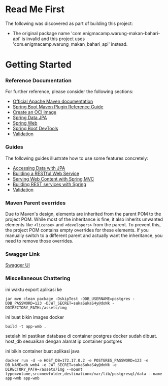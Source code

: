 # Read Me First
The following was discovered as part of building this project:

* The original package name 'com.enigmacamp.warung-makan-bahari-api' is invalid and this project uses 'com.enigmacamp.warung_makan_bahari_api' instead.

# Getting Started

### Reference Documentation
For further reference, please consider the following sections:

* [Official Apache Maven documentation](https://maven.apache.org/guides/index.html)
* [Spring Boot Maven Plugin Reference Guide](https://docs.spring.io/spring-boot/3.3.3/maven-plugin)
* [Create an OCI image](https://docs.spring.io/spring-boot/3.3.3/maven-plugin/build-image.html)
* [Spring Data JPA](https://docs.spring.io/spring-boot/docs/3.3.3/reference/htmlsingle/index.html#data.sql.jpa-and-spring-data)
* [Spring Web](https://docs.spring.io/spring-boot/docs/3.3.3/reference/htmlsingle/index.html#web)
* [Spring Boot DevTools](https://docs.spring.io/spring-boot/docs/3.3.3/reference/htmlsingle/index.html#using.devtools)
* [Validation](https://docs.spring.io/spring-boot/docs/3.3.3/reference/htmlsingle/index.html#io.validation)

### Guides
The following guides illustrate how to use some features concretely:

* [Accessing Data with JPA](https://spring.io/guides/gs/accessing-data-jpa/)
* [Building a RESTful Web Service](https://spring.io/guides/gs/rest-service/)
* [Serving Web Content with Spring MVC](https://spring.io/guides/gs/serving-web-content/)
* [Building REST services with Spring](https://spring.io/guides/tutorials/rest/)
* [Validation](https://spring.io/guides/gs/validating-form-input/)

### Maven Parent overrides

Due to Maven's design, elements are inherited from the parent POM to the project POM.
While most of the inheritance is fine, it also inherits unwanted elements like `<license>` and `<developers>` from the parent.
To prevent this, the project POM contains empty overrides for these elements.
If you manually switch to a different parent and actually want the inheritance, you need to remove those overrides.

### Swagger Link
[Swagger UI](http://localhost:8080/swagger-ui/index.html)

### Miscellaneous Chattering

ini waktu export aplikasi ke 
````
jar mvn clean package -DskipTest -DDB_USERNAME=postgres -DDB_PASSWORD=123 -DJWT_SECRET=sukaSukaS4y@doNk -DDIRECTORY_PATH:/assets/img
````
ini buat bikin images docker 
````
build -t app-wmb .
````
setelah ini pastikan database di container postgres docker sudah dibuat. host_db sesuaikan dengan alamat ip container postgres

ini bikin container buat aplikasi java
````
docker run -d -e HOST_DB=172.17.0.2 -e POSTGRES_PASSWORD=123 -e DB_NAME=db_wmb4 -e JWT_SECRET=sukaSukaS4y@doNk -e DIRECTORY_PATH=/assets/img --mount type=volume,src=newfolder,destination=/var/lib/postgresql/data --name app-wmb app-wmb
````